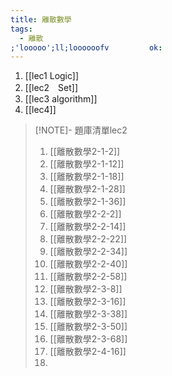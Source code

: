 ```yaml
---
title: 離散數學
tags:
  - 離散
;'looooo';ll;loooooofv         ok:
---
```

1. [[lec1 Logic]]
2. [[lec2　Set]]
3. [[lec3 algorithm]]
4. [[lec4]]

> [!NOTE]- 題庫清單lec2
> 1. [[離散數學2-1-2]]
> 2. [[離散數學2-1-12]]
> 3. [[離散數學2-1-18]]
> 4. [[離散數學2-1-28]] 
> 5. [[離散數學2-1-36]]
> 6. [[離散數學2-2-2]]
> 7. [[離散數學2-2-14]]
> 8. [[離散數學2-2-22]]
> 9. [[離散數學2-2-34]]
> 10. [[離散數學2-2-40]]
> 11. [[離散數學2-2-58]]
> 12. [[離散數學2-3-8]]
> 13. [[離散數學2-3-16]]
> 14. [[離散數學2-3-38]]
> 15. [[離散數學2-3-50]]
> 16. [[離散數學2-3-68]]
> 17. [[離散數學2-4-16]]
> 18. 
> 





